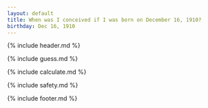 ```yaml
---
layout: default
title: When was I conceived if I was born on December 16, 1910?
birthday: Dec 16, 1910
---
```


{% include header.md %}

{% include guess.md %}

{% include calculate.md %}

{% include safety.md %}

{% include footer.md %}



